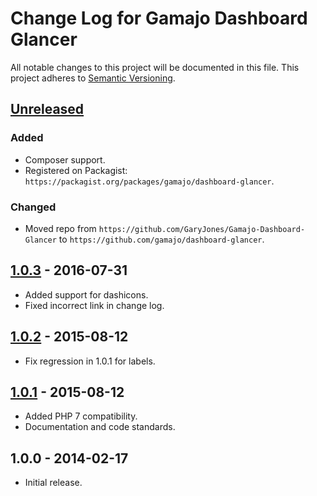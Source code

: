# Change Log for Gamajo Dashboard Glancer

All notable changes to this project will be documented in this file.
This project adheres to [Semantic Versioning](http://semver.org/).

## [Unreleased]
### Added
- Composer support.
- Registered on Packagist: `https://packagist.org/packages/gamajo/dashboard-glancer`.

### Changed
- Moved repo from `https://github.com/GaryJones/Gamajo-Dashboard-Glancer` to `https://github.com/gamajo/dashboard-glancer`.

## [1.0.3] - 2016-07-31

- Added support for dashicons.
- Fixed incorrect link in change log.

## [1.0.2] - 2015-08-12

- Fix regression in 1.0.1 for labels.

## [1.0.1] - 2015-08-12

- Added PHP 7 compatibility.
- Documentation and code standards.

## 1.0.0 - 2014-02-17

- Initial release.

[Unreleased]: https://github.com/GaryJones/Gamajo-Dashboard-Glancer/compare/1.0.3...HEAD
[1.0.3]: https://github.com/GaryJones/Gamajo-Dashboard-Glancer/compare/1.0.2...1.0.3
[1.0.2]: https://github.com/GaryJones/Gamajo-Dashboard-Glancer/compare/1.0.1...1.0.2
[1.0.1]: https://github.com/GaryJones/Gamajo-Dashboard-Glancer/compare/1.0.0...1.0.1
